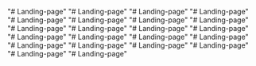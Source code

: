 "# Landing-page" 
"# Landing-page" 
"# Landing-page" 
"# Landing-page" 
"# Landing-page" 
"# Landing-page" 
"# Landing-page" 
"# Landing-page" 
"# Landing-page" 
"# Landing-page" 
"# Landing-page" 
"# Landing-page" 
"# Landing-page" 
"# Landing-page" 
"# Landing-page" 
"# Landing-page" 
"# Landing-page" 
"# Landing-page" 
"# Landing-page" 
"# Landing-page" 
"# Landing-page" 
"# Landing-page" 
